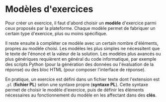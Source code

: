 # Modèles d'exercices

Pour créer un exercice, il faut d'abord choisir un **modèle** d'exercice parmi ceux proposés par la plateforme. Chaque modèle permet de fabriquer un certain type d'exercice, plus ou moins spécifique.

Il reste ensuite à compléter ce modèle avec un certain nombre d'éléments, propres au modèle choisi. Les modèles les plus simples ne nécessitent que le texte de l'énoncé et la valeur de la solution. Les modèles plus avancés ou plus génériques requièrent en général du code informatique, par exemple des scripts Python (pour la génération des données ou l'évaluation de la réponse) ou des bloc HTML (pour composer l'interface de réponse).

En pratique, un exercice est défini dans un fichier texte dont l'extension est `.pl` (**fichier PL**) selon une syntaxe propre (**syntaxe PL**). Cette syntaxe permet de choisir le modèle d'exercice, puis de définir les éléments nécessaires au fonctionnement du modèle en les affectant dans des **clés**.

